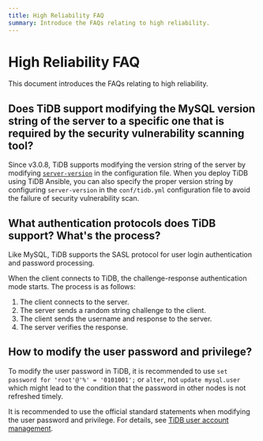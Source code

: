 ```yaml
---
title: High Reliability FAQ
summary: Introduce the FAQs relating to high reliability.
---
```


# High Reliability FAQ

This document introduces the FAQs relating to high reliability.

## Does TiDB support modifying the MySQL version string of the server to a specific one that is required by the security vulnerability scanning tool?

Since v3.0.8, TiDB supports modifying the version string of the server by modifying [`server-version`](/tidb-configuration-file.md#server-version) in the configuration file. When you deploy TiDB using TiDB Ansible, you can also specify the proper version string by configuring `server-version` in the `conf/tidb.yml` configuration file to avoid the failure of security vulnerability scan.

## What authentication protocols does TiDB support? What's the process?

Like MySQL, TiDB supports the SASL protocol for user login authentication and password processing.

When the client connects to TiDB, the challenge-response authentication mode starts. The process is as follows:

 1. The client connects to the server.
 2. The server sends a random string challenge to the client.
 3. The client sends the username and response to the server.
 4. The server verifies the response.

## How to modify the user password and privilege?

To modify the user password in TiDB, it is recommended to use `set password for 'root'@'%' = '0101001';` or `alter`, not `update mysql.user` which might lead to the condition that the password in other nodes is not refreshed timely.

It is recommended to use the official standard statements when modifying the user password and privilege. For details, see [TiDB user account management]((/user-account-management.md)).
